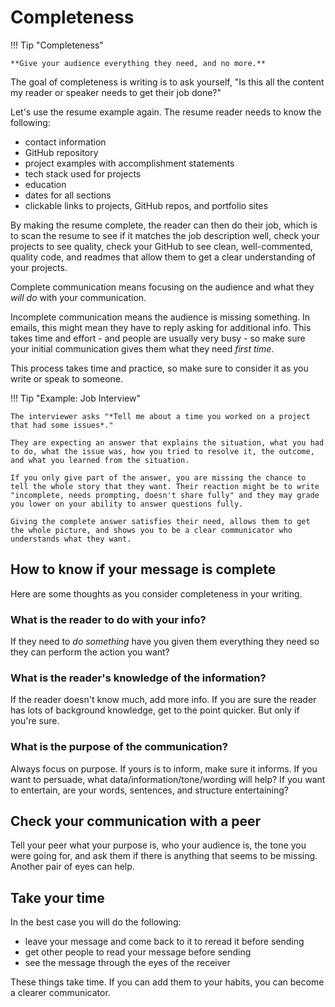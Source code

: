 # Completeness

!!! Tip "Completeness"
    
    **Give your audience everything they need, and no more.**

The goal of completeness is writing is to ask yourself, "Is this all the content my reader or speaker needs to get their job done?"

Let's use the resume example again. The resume reader needs to know the following:

- contact information
- GitHub repository
- project examples with accomplishment statements
- tech stack used for projects
- education
- dates for all sections
- clickable links to projects, GitHub repos, and portfolio sites

By making the resume complete, the reader can then do their job, which is to scan the resume to see if it matches the job description well, check your projects to see quality, check your GitHub to see clean, well-commented, quality code, and readmes that allow them to get a clear understanding of your projects.

Complete communication means focusing on the audience and what they *will do* with your communication. 

Incomplete communication means the audience is missing something. In emails, this might mean they have to reply asking for additional info. This takes time and effort - and people are usually very busy - so make sure your initial communication gives them what they need *first time*.

This process takes time and practice, so make sure to consider it as you write or speak to someone.

!!! Tip "Example: Job Interview"

    The interviewer asks "*Tell me about a time you worked on a project that had some issues*." 
    
    They are expecting an answer that explains the situation, what you had to do, what the issue was, how you tried to resolve it, the outcome, and what you learned from the situation.

    If you only give part of the answer, you are missing the chance to tell the whole story that they want. Their reaction might be to write "incomplete, needs prompting, doesn't share fully" and they may grade you lower on your ability to answer questions fully. 

    Giving the complete answer satisfies their need, allows them to get the whole picture, and shows you to be a clear communicator who understands what they want.

## How to know if your message is complete

Here are some thoughts as you consider completeness in your writing.

### What is the reader to do with your info?

If they need to *do something* have you given them everything they need so they can perform the action you want?

### What is the reader's knowledge of the information?

If the reader doesn't know much, add more info.
If you are sure the reader has lots of background knowledge, get to the point quicker. But only if you're sure.

### What is the purpose of the communication?

Always focus on purpose. If yours is to inform, make sure it informs. If you want to persuade, what data/information/tone/wording will help? If you want to entertain, are your words, sentences, and structure entertaining?

## Check your communication with a peer

Tell your peer what your purpose is, who your audience is, the tone you were going for, and ask them if there is anything that seems to be missing. Another pair of eyes can help.

## Take your time

In the best case you will do the following:

- leave your message and come back to it to reread it before sending
- get other people to read your message before sending
- see the message through the eyes of the receiver

These things take time. If you can add them to your habits, you can become a clearer communicator.